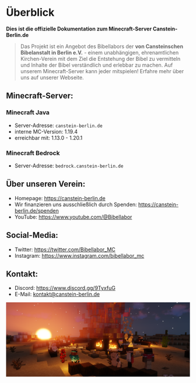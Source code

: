 # Überblick

**Dies ist die offizielle Dokumentation zum Minecraft-Server Canstein-Berlin.de**

> Das Projekt ist ein Angebot des Bibellabors der **von Cansteinschen Bibelanstalt in Berlin e.V.** - einem
> unabhängigen, ehrenamtlichen Kirchen-Verein mit dem Ziel die Entstehung der Bibel zu vermitteln und Inhalte der
> Bibel verständlich und erlebbar zu machen. Auf unserem Minecraft-Server kann jeder mitspielen! Erfahre mehr über
> uns auf unserer Webseite.

## Minecraft-Server:

### Minecraft Java

* Server-Adresse: `canstein-berlin.de`
* interne MC-Version: 1.19.4
* erreichbar mit: 1.13.0 - 1.20.1

### Minecraft Bedrock

* Server-Adresse: `bedrock.canstein-berlin.de`

## Über unseren Verein:

* Homepage: https://canstein-berlin.de
* Wir finanzieren uns ausschließlich durch Spenden: https://canstein-berlin.de/spenden
* YouTube: https://www.youtube.com/@Bibellabor

## Social-Media:

* Twitter: https://twitter.com/Bibellabor_MC
* Instagram: https://www.instagram.com/bibellabor_mc

## Kontakt:

* Discord: https://www.discord.gg/9TyxfuG
* E-Mail: [kontakt@canstein-berlin.de](mailto:kontakt@canstein-berlin.de)

![grafik](assets/images/israel_campfire.png)